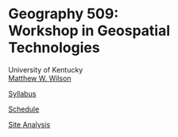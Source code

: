 # Geography 509: <br>Workshop in Geospatial Technologies

University of Kentucky
<br>[Matthew W. Wilson](https://wilsonism.github.io/)

[Syllabus](syllabus.md)

[Schedule](syllabus.md#vii-schedule)

[Site Analysis](site-analysis/README.md)
